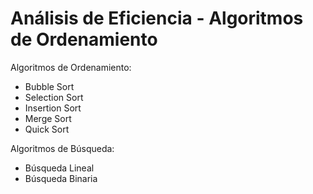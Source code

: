 # Análisis de Eficiencia - Algoritmos de Ordenamiento

Algoritmos de Ordenamiento:
  - Bubble Sort
  - Selection Sort
  - Insertion Sort
  - Merge Sort
  - Quick Sort

Algoritmos de Búsqueda:
  - Búsqueda Lineal
  - Búsqueda Binaria

